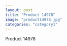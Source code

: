 ```yaml
---
layout: post
title: "Product 14978"
image: "product14978.jpg"
categories: "category1"
---
```

Product 14978
